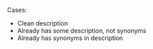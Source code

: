 Cases:
- Clean description
- Already has some description, not synonyms
- Already has synonyms in description
